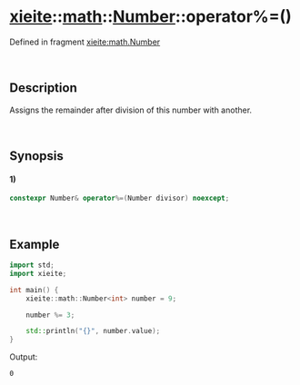 # [xieite](../../../../../xieite.md)\:\:[math](../../../../../math.md)\:\:[Number<Arithmetic>](../../../../number.md)\:\:operator%=\(\)
Defined in fragment [xieite:math.Number](../../../../../../../src/math/number.cpp)

&nbsp;

## Description
Assigns the remainder after division of this number with another.

&nbsp;

## Synopsis
#### 1)
```cpp
constexpr Number& operator%=(Number divisor) noexcept;
```

&nbsp;

## Example
```cpp
import std;
import xieite;

int main() {
    xieite::math::Number<int> number = 9;

    number %= 3;

    std::println("{}", number.value);
}
```
Output:
```
0
```

